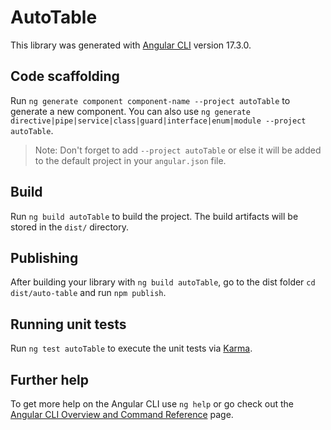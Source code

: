 # AutoTable

This library was generated with [Angular CLI](https://github.com/angular/angular-cli) version 17.3.0.

## Code scaffolding

Run `ng generate component component-name --project autoTable` to generate a new component. You can also use `ng generate directive|pipe|service|class|guard|interface|enum|module --project autoTable`.
> Note: Don't forget to add `--project autoTable` or else it will be added to the default project in your `angular.json` file. 

## Build

Run `ng build autoTable` to build the project. The build artifacts will be stored in the `dist/` directory.

## Publishing

After building your library with `ng build autoTable`, go to the dist folder `cd dist/auto-table` and run `npm publish`.

## Running unit tests

Run `ng test autoTable` to execute the unit tests via [Karma](https://karma-runner.github.io).

## Further help

To get more help on the Angular CLI use `ng help` or go check out the [Angular CLI Overview and Command Reference](https://angular.io/cli) page.
